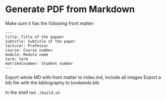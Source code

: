 # Generate PDF from Markdown

Make sure it has the following front matter:

	---
	title: Title of the papaer
	subtitle: Subtitle of the paper
	lecturer: Professor
	course: Course number
	module: Module name
	term: term
	matrikelnummer: Student number
	---

Export whole MD with front matter to index.md, include all images
Export a bib file with the bibliography to bookends.bib

In the shell run `./build.sh`

